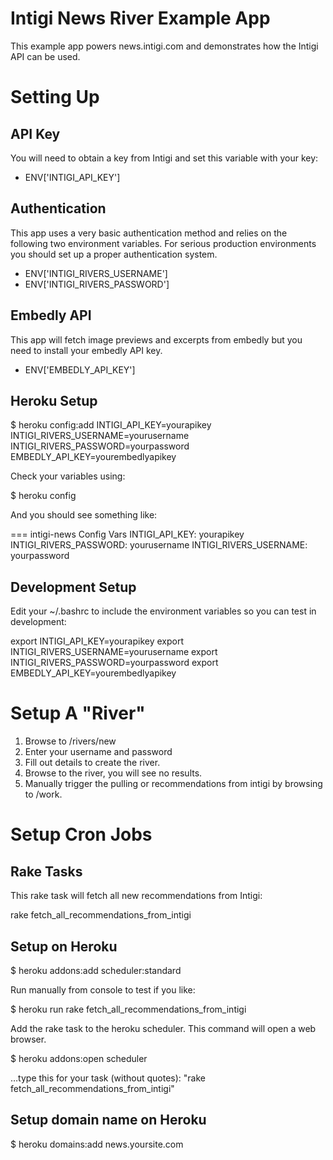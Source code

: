 # Intigi News River Example App

This example app powers news.intigi.com and demonstrates how the Intigi API can be used.

# Setting Up

## API Key

You will need to obtain a key from Intigi and set this variable with your key:

* ENV['INTIGI_API_KEY']

## Authentication

This app uses a very basic authentication method and relies on the following two environment variables. For serious production environments you should set up a proper authentication system.

* ENV['INTIGI_RIVERS_USERNAME']
* ENV['INTIGI_RIVERS_PASSWORD']

## Embedly API

This app will fetch image previews and excerpts from embedly but you need to install your embedly API key.

* ENV['EMBEDLY_API_KEY']

## Heroku Setup

$ heroku config:add INTIGI_API_KEY=yourapikey INTIGI_RIVERS_USERNAME=yourusername INTIGI_RIVERS_PASSWORD=yourpassword EMBEDLY_API_KEY=yourembedlyapikey

Check your variables using:

$ heroku config

And you should see something like:

=== intigi-news Config Vars
INTIGI_API_KEY:         yourapikey
INTIGI_RIVERS_PASSWORD: yourusername
INTIGI_RIVERS_USERNAME: yourpassword

## Development Setup

Edit your ~/.bashrc to include the environment variables so you can test in development:

export INTIGI_API_KEY=yourapikey
export INTIGI_RIVERS_USERNAME=yourusername
export INTIGI_RIVERS_PASSWORD=yourpassword
export EMBEDLY_API_KEY=yourembedlyapikey

# Setup A "River"

1. Browse to /rivers/new
2. Enter your username and password
3. Fill out details to create the river.
4. Browse to the river, you will see no results.
5. Manually trigger the pulling or recommendations from intigi by browsing to /work.

# Setup Cron Jobs

## Rake Tasks

This rake task will fetch all new recommendations from Intigi:

rake fetch_all_recommendations_from_intigi

## Setup on Heroku

$ heroku addons:add scheduler:standard

Run manually from console to test if you like:

$ heroku run rake fetch_all_recommendations_from_intigi

Add the rake task to the heroku scheduler. This command will open a web browser.

$ heroku addons:open scheduler

…type this for your task (without quotes): "rake fetch_all_recommendations_from_intigi"

## Setup domain name on Heroku

$ heroku domains:add news.yoursite.com
